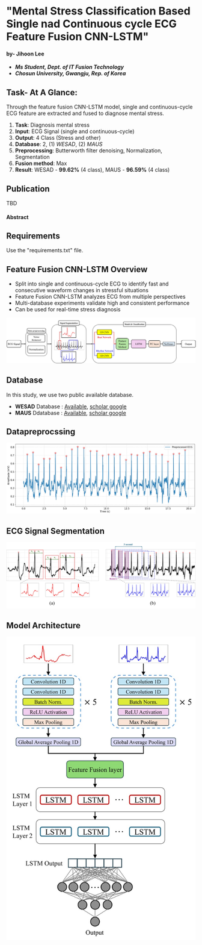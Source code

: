 # "Mental Stress Classification Based Single nad Continuous cycle ECG Feature Fusion CNN-LSTM"

#### by- Jihoon Lee


+ ***Ms Student, Dept. of IT Fusion Technology***  
+ ***Chosun University, Gwangju, Rep. of Korea***


## Task- At A Glance:
Through the feature fusion CNN-LSTM model, single and continuous-cycle ECG feature are extracted and fused to diagnose mental stress.  
1. __Task__: Diagnosis mental stress
2. __Input__: ECG Signal (single and continuous-cycle)
3. __Output__:  4 Class (Stress and other)
4. __Database__: 2, (1) _WESAD_, (2) _MAUS_
5. __Preprocessing__: Butterworth filter denoising, Normalization, Segmentation
6. __Fusion method__: Max
7. __Result__: WESAD - **99.62%** (4 class), MAUS - **96.59%** (4 class)


## Publication
TBD

#### Abstract


## Requirements
Use the "requirements.txt" file.

## Feature Fusion CNN-LSTM Overview
+ Split into single and continuous-cycle ECG to identify fast and consecutive waveform changes in stressful situations
+ Feature Fusion CNN-LSTM analyzes ECG from multiple perspectives
+ Multi-database experiments validate high and consistent performance
+ Can be used for real-time stress diagnosis

![workflow](https://github.com/eejji/ECG-Feature-Fusion-CNN-LSTM/blob/main/Image/Workflow.jpg)


## Database
In this study, we use two public available database.

+ __WESAD__ Database : [Available](https://archive.ics.uci.edu/dataset/465/wesad+wearable+stress+and+affect+detection), [scholar google](https://dl.acm.org/doi/abs/10.1145/3242969.3242985)
+ __MAUS__ Ddatabase : [Available](https://ieee-dataport.org/open-access/maus-dataset-mental-workload-assessment-n-back-task-using-wearable-sensor), [scholar google](https://arxiv.org/abs/2111.02561)


## Datapreprocssing
![pre](https://github.com/eejji/ECG-Feature-Fusion-CNN-LSTM/blob/main/Image/Preprocessed_ECG.jpg)

## ECG Signal Segmentation
![seg](https://github.com/eejji/ECG-Feature-Fusion-CNN-LSTM/blob/main/Image/ECG_segmentation_process.jpg)

## Model Architecture
![model](https://github.com/eejji/ECG-Feature-Fusion-CNN-LSTM/blob/main/Image/Feature_Fusion_Model.jpg)

